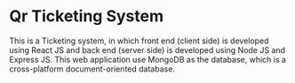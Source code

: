 # Qr Ticketing System

This is a Ticketing system, in which front end (client side) is developed using React JS and back end (server side) is developed using Node JS and Express JS. This web application use MongoDB as the database, which is a cross-platform document-oriented database.
  

